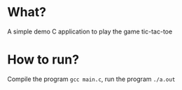 # What?
A simple demo C application to play the game tic-tac-toe

# How to run?
Compile the program `gcc main.c`, run the program `./a.out`